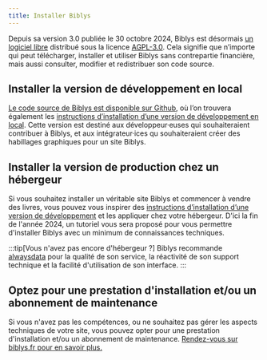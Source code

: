 ```yaml
---
title: Installer Biblys
---
```


Depuis sa version 3.0 publiée le 30 octobre 2024, Biblys est désormais
[un logiciel libre](https://www.gnu.org/philosophy/free-sw.fr.html) distribué sous la licence
[AGPL-3.0](https://www.gnu.org/licenses/agpl-3.0.html#license-text). Cela signifie que n’importe qui peut télécharger,
installer et utiliser Biblys sans contrepartie financière, mais aussi consulter, modifier et redistribuer son code
source.

## Installer la version de développement en local

[Le code source de Biblys est disponible sur Github](https://github.com/biblys/biblys), où l’on trouvera également les
[instructions d’installation d’une version de développement en local](https://github.com/biblys/biblys/blob/dev/INSTALL.md).
Cette version est destiné aux développeur·euses qui souhaiteraient contribuer à Biblys, et aux intégrateur·ices qu
souhaiteraient créer des habillages graphiques pour un site Biblys.

## Installer la version de production chez un hébergeur

Si vous souhaitez installer un véritable site Biblys et commencer à vendre des livres, vous pouvez vous inspirer des
[instructions d’installation d’une version de développement](https://github.com/biblys/biblys/blob/dev/INSTALL.md) et
les appliquer chez votre hébergeur. D'ici la fin de l'année 2024, un tutoriel vous sera proposé pour vous permettre
d'installer Biblys avec un minimum de connaissances techniques.

:::tip[Vous n'avez pas encore d'hébergeur ?]
Biblys recommande [alwaysdata](https://www.alwaysdata.com/fr/inscription/?from=215e2fb8) pour la qualité de son service,
la réactivité de son support technique et la facilité d'utilisation de son interface.
:::

## Optez pour une prestation d'installation et/ou un abonnement de maintenance

Si vous n'avez pas les compétences, ou ne souhaitez pas gérer les aspects techniques de votre site, vous pouvez opter
pour une prestation d'installation et/ou un abonnement de
maintenance. [Rendez-vous sur biblys.fr pour en savoir plus.](https://biblys.fr/page/tarifs)

